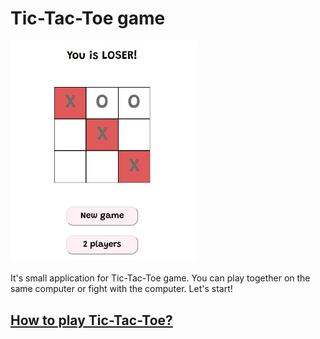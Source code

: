 # Tic-Tac-Toe game 
<img src="img/preview.JPG" alt="picture" width="300"/></br>  
It's small application for Tic-Tac-Toe game. You can play together on the same computer or fight with the computer. Let's start!  
## <a href="https://en.wikipedia.org/wiki/Tic-tac-toe" target="_blank" title="About the game">How to play Tic-Tac-Toe?</a>
